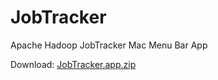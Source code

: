 # JobTracker

Apache Hadoop JobTracker Mac Menu Bar App

Download: [JobTracker.app.zip](https://github.com/downloads/bgreenlee/JobTracker/JobTracker.app.zip)

